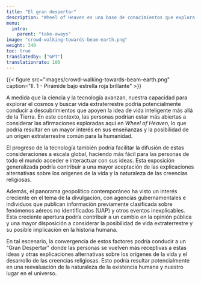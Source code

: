 ```yaml
---
title: "El gran despertar"
description: "Wheel of Heaven es una base de conocimientos que explora la hipótesis de trabajo de que la vida en la Tierra fue diseñada inteligentemente por una civilización extraterrestre, los llamados Elohim."
menu:
  intro:
    parent: "take-aways"
image: "crowd-walking-towards-beam-earth.png"
weight: 340
toc: true
translatedby: ["GPT"]
translationrate: 100
---
```


{{< figure src="images/crowd-walking-towards-beam-earth.png" caption="Il. 1 - Pirámide bajo estrella roja brillante" >}}

A medida que la ciencia y la tecnología avanzan, nuestra capacidad para explorar el cosmos y buscar vida extraterrestre podría potencialmente conducir a descubrimientos que apoyen la idea de vida inteligente más allá de la Tierra. En este contexto, las personas podrían estar más abiertas a considerar las afirmaciones exploradas aquí en _Wheel of Heaven_, lo que podría resultar en un mayor interés en sus enseñanzas y la posibilidad de un origen extraterrestre común para la humanidad.

El progreso de la tecnología también podría facilitar la difusión de estas consideraciones a escala global, haciendo más fácil para las personas de todo el mundo acceder e interactuar con sus ideas. Esta exposición generalizada podría contribuir a una mayor aceptación de las explicaciones alternativas sobre los orígenes de la vida y la naturaleza de las creencias religiosas.

Además, el panorama geopolítico contemporáneo ha visto un interés creciente en el tema de la divulgación, con agencias gubernamentales e individuos que publican información previamente clasificada sobre fenómenos aéreos no identificados (UAP) y otros eventos inexplicables. Esta creciente apertura podría contribuir a un cambio en la opinión pública y una mayor disposición a considerar la posibilidad de vida extraterrestre y su posible implicación en la historia humana.

En tal escenario, la convergencia de estos factores podría conducir a un "Gran Despertar" donde las personas se vuelven más receptivas a estas ideas y otras explicaciones alternativas sobre los orígenes de la vida y el desarrollo de las creencias religiosas. Esto podría resultar potencialmente en una reevaluación de la naturaleza de la existencia humana y nuestro lugar en el universo.
